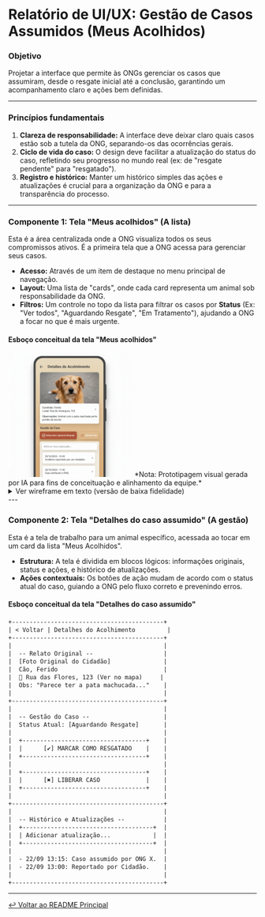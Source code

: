# Relatório de UI/UX: Gestão de Casos Assumidos (Meus Acolhidos)

### **Objetivo**

Projetar a interface que permite às ONGs gerenciar os casos que assumiram, desde o resgate inicial até a conclusão, garantindo um acompanhamento claro e ações bem definidas.

---

### **Princípios fundamentais**

1.  **Clareza de responsabilidade:** A interface deve deixar claro quais casos estão sob a tutela da ONG, separando-os das ocorrências gerais.
2.  **Ciclo de vida do caso:** O design deve facilitar a atualização do status do caso, refletindo seu progresso no mundo real (ex: de "resgate pendente" para "resgatado").
3.  **Registro e histórico:** Manter um histórico simples das ações e atualizações é crucial para a organização da ONG e para a transparência do processo.

---

### **Componente 1: Tela "Meus acolhidos" (A lista)**

Esta é a área centralizada onde a ONG visualiza todos os seus compromissos ativos. É a primeira tela que a ONG acessa para gerenciar seus casos.

-   **Acesso:** Através de um item de destaque no menu principal de navegação.
-   **Layout:** Uma lista de "cards", onde cada card representa um animal sob responsabilidade da ONG.
-   **Filtros:** Um controle no topo da lista para filtrar os casos por **Status** (Ex: "Ver todos", "Aguardando Resgate", "Em Tratamento"), ajudando a ONG a focar no que é mais urgente.

#### **Esboço conceitual da tela "Meus acolhidos"**
<img src="../../assets/prototypes/UI_UX_gestao_caso_assumido.png" alt="Protótipo da Tela de Gestão de Caso Assumido" width="50%" height="auto">
*Nota: Prototipagem visual gerada por IA para fins de conceituação e alinhamento da equipe.*

<details>
<summary>Ver wireframe em texto (versão de baixa fidelidade)</summary>

```
+-------------------------------------------+
| ☰ Menu  | Meus Acolhidos                  |
+-------------------------------------------+
|                                           |
|Filtrar por Status: [Aguardando Resgate ▾] |
|                                           |
+-------------------------------------------+
|                                           |
|  +-------------------------------------+  |
|  | [Foto] Cão - Ferido                 |  |
|  | Status: [Aguardando Resgate]        |  |
|  |Assumido em: 22/09/2025  Ver Detalhes > |
|  +-------------------------------------+  |
|                                           |
|  +-------------------------------------+  |
|  | [Foto] Gato - Desnutrido            |  |
|  | Status: [Em Tratamento]             |  |
|  | Assumido em: 21/09/2025 Ver Detalhes > |
|  +-------------------------------------+  |
|                                           |
+-------------------------------------------+
```
</details>
---

### **Componente 2: Tela "Detalhes do caso assumido" (A gestão)**

Esta é a tela de trabalho para um animal específico, acessada ao tocar em um card da lista "Meus Acolhidos".

-   **Estrutura:** A tela é dividida em blocos lógicos: informações originais, status e ações, e histórico de atualizações.
-   **Ações contextuais:** Os botões de ação mudam de acordo com o status atual do caso, guiando a ONG pelo fluxo correto e prevenindo erros.

#### **Esboço conceitual da tela "Detalhes do caso assumido"**

```
+-------------------------------------------+
| < Voltar | Detalhes do Acolhimento         |
+-------------------------------------------+
|                                           |
|  -- Relato Original --                    |
|  [Foto Original do Cidadão]               |
|  Cão, Ferido                              |
|  📍 Rua das Flores, 123 (Ver no mapa)     |
|  Obs: "Parece ter a pata machucada..."    |
|                                           |
+-------------------------------------------+
|                                           |
|  -- Gestão do Caso --                     |
|  Status Atual: [Aguardando Resgate]       |
|                                           |
|  +-----------------------------------+    |
|  |      [✔] MARCAR COMO RESGATADO    |    |
|  +-----------------------------------+    |
|                                           |
|  +-----------------------------------+    |
|  |      [✖] LIBERAR CASO             |    |
|  +-----------------------------------+    |
|                                           |
+-------------------------------------------+
|                                           |
|  -- Histórico e Atualizações --           |
|  +-------------------------------------+  |
|  | Adicionar atualização...            |  |
|  +-------------------------------------+  |
|                                           |
|  - 22/09 13:15: Caso assumido por ONG X.  |
|  - 22/09 13:00: Reportado por Cidadão.    |
|                                           |
+-------------------------------------------+
```
---

[↩️ Voltar ao README Principal](../../README.md)
